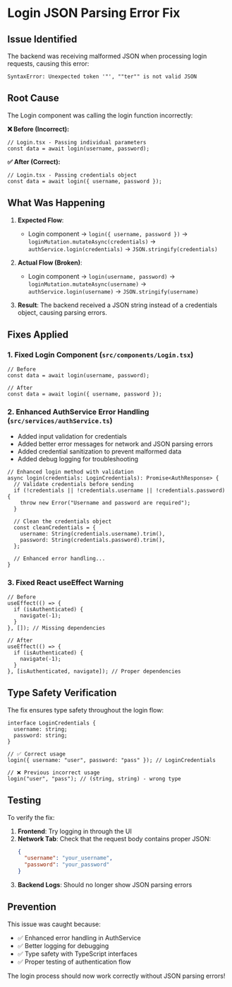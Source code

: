 # Login JSON Parsing Error Fix

## Issue Identified

The backend was receiving malformed JSON when processing login requests, causing this error:

```
SyntaxError: Unexpected token '"', ""ter"" is not valid JSON
```

## Root Cause

The Login component was calling the login function incorrectly:

**❌ Before (Incorrect):**

```tsx
// Login.tsx - Passing individual parameters
const data = await login(username, password);
```

**✅ After (Correct):**

```tsx
// Login.tsx - Passing credentials object
const data = await login({ username, password });
```

## What Was Happening

1. **Expected Flow**:

   - Login component → `login({ username, password })` → `loginMutation.mutateAsync(credentials)` → `authService.login(credentials)` → `JSON.stringify(credentials)`

2. **Actual Flow (Broken)**:

   - Login component → `login(username, password)` → `loginMutation.mutateAsync(username)` → `authService.login(username)` → `JSON.stringify(username)`

3. **Result**: The backend received a JSON string instead of a credentials object, causing parsing errors.

## Fixes Applied

### 1. **Fixed Login Component** (`src/components/Login.tsx`)

```tsx
// Before
const data = await login(username, password);

// After
const data = await login({ username, password });
```

### 2. **Enhanced AuthService Error Handling** (`src/services/authService.ts`)

- Added input validation for credentials
- Added better error messages for network and JSON parsing errors
- Added credential sanitization to prevent malformed data
- Added debug logging for troubleshooting

```tsx
// Enhanced login method with validation
async login(credentials: LoginCredentials): Promise<AuthResponse> {
  // Validate credentials before sending
  if (!credentials || !credentials.username || !credentials.password) {
    throw new Error("Username and password are required");
  }

  // Clean the credentials object
  const cleanCredentials = {
    username: String(credentials.username).trim(),
    password: String(credentials.password).trim(),
  };

  // Enhanced error handling...
}
```

### 3. **Fixed React useEffect Warning**

```tsx
// Before
useEffect(() => {
  if (isAuthenticated) {
    navigate(-1);
  }
}, []); // Missing dependencies

// After
useEffect(() => {
  if (isAuthenticated) {
    navigate(-1);
  }
}, [isAuthenticated, navigate]); // Proper dependencies
```

## Type Safety Verification

The fix ensures type safety throughout the login flow:

```tsx
interface LoginCredentials {
  username: string;
  password: string;
}

// ✅ Correct usage
login({ username: "user", password: "pass" }); // LoginCredentials

// ❌ Previous incorrect usage
login("user", "pass"); // (string, string) - wrong type
```

## Testing

To verify the fix:

1. **Frontend**: Try logging in through the UI
2. **Network Tab**: Check that the request body contains proper JSON:
   ```json
   {
     "username": "your_username",
     "password": "your_password"
   }
   ```
3. **Backend Logs**: Should no longer show JSON parsing errors

## Prevention

This issue was caught because:

- ✅ Enhanced error handling in AuthService
- ✅ Better logging for debugging
- ✅ Type safety with TypeScript interfaces
- ✅ Proper testing of authentication flow

The login process should now work correctly without JSON parsing errors!
